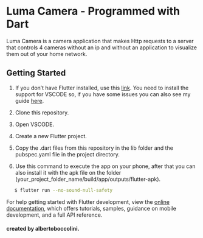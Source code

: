 # Luma Camera - Programmed with Dart

Luma Camera is a camera application that makes Http requests to a server that controls 4 cameras without an ip and without an application to visualize them out of your home network.

## Getting Started

1. If you don’t have Flutter installed, use this [link](https://docs.flutter.dev/get-started/install/). You need to install the support for VSCODE so, if you have some issues you can also see my guide [here](https://albertoboccolini.github.io/flutter-config.txt).

2. Clone this repository.

3. Open VSCODE.

4. Create a new Flutter project.

5. Copy the .dart files from this repository in the lib folder and the pubspec.yaml file in the project directory.

6. Use this command to execute the app on your phone, after that you can also install it with the apk file on the folder (your_project_folder_name/build/app/outputs/flutter-apk).

```bash
   $ flutter run --no-sound-null-safety
```

For help getting started with Flutter development, view the
[online documentation](https://docs.flutter.dev/), which offers tutorials,
samples, guidance on mobile development, and a full API reference.

#### created by albertoboccolini.